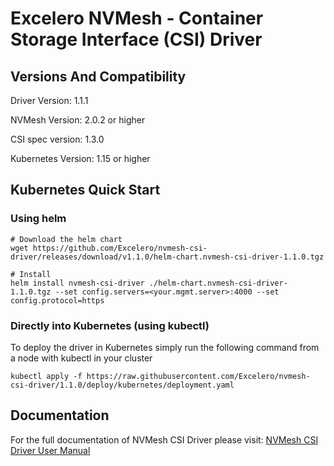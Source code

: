 
# Excelero NVMesh - Container Storage Interface (CSI) Driver


## Versions And Compatibility
Driver Version:     1.1.1

NVMesh Version:     2.0.2 or higher

CSI spec version:   1.3.0

Kubernetes Version: 1.15 or higher

## Kubernetes Quick Start

### Using helm
```
# Download the helm chart
wget https://github.com/Excelero/nvmesh-csi-driver/releases/download/v1.1.0/helm-chart.nvmesh-csi-driver-1.1.0.tgz

# Install
helm install nvmesh-csi-driver ./helm-chart.nvmesh-csi-driver-1.1.0.tgz --set config.servers=<your.mgmt.server>:4000 --set config.protocol=https
```

### Directly into Kubernetes (using kubectl)
To deploy the driver in Kubernetes simply run the following command from a node with kubectl in your cluster

```
kubectl apply -f https://raw.githubusercontent.com/Excelero/nvmesh-csi-driver/1.1.0/deploy/kubernetes/deployment.yaml
```

## Documentation
For the full documentation of NVMesh CSI Driver please visit: [NVMesh CSI Driver User Manual](https://www.excelero.com/nvmesh-csi-driver-guide/)
